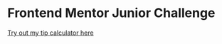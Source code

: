 # Frontend Mentor Junior Challenge 

[Try out my tip calculator here](https://reemhd.github.io/tip-calculator/)
